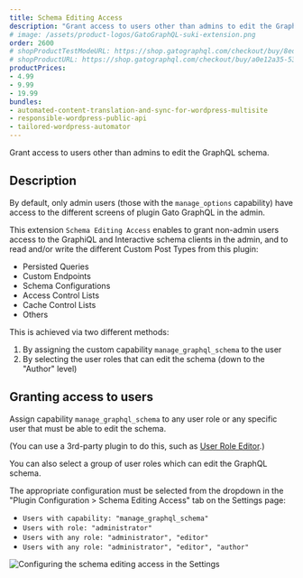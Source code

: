 ```yaml
---
title: Schema Editing Access
description: "Grant access to users other than admins to edit the GraphQL schema."
# image: /assets/product-logos/GatoGraphQL-suki-extension.png
order: 2600
# shopProductTestModeURL: https://shop.gatographql.com/checkout/buy/8edd16a5-ce4e-41bc-973e-940c5bccc2fd
# shopProductURL: https://shop.gatographql.com/checkout/buy/a0e12a35-53f9-47fe-be84-55ff91896805
productPrices:
- 4.99
- 9.99
- 19.99
bundles:
- automated-content-translation-and-sync-for-wordpress-multisite
- responsible-wordpress-public-api
- tailored-wordpress-automator
---
```


Grant access to users other than admins to edit the GraphQL schema.

## Description

By default, only admin users (those with the `manage_options` capability) have access to the different screens of plugin Gato GraphQL in the admin.

This extension `Schema Editing Access` enables to grant non-admin users access to the GraphiQL and Interactive schema clients in the admin, and to read and/or write the different Custom Post Types from this plugin:

- Persisted Queries
- Custom Endpoints
- Schema Configurations
- Access Control Lists
- Cache Control Lists
- Others

This is achieved via two different methods:

1. By assigning the custom capability `manage_graphql_schema` to the user
2. By selecting the user roles that can edit the schema (down to the "Author" level)

## Granting access to users

Assign capability `manage_graphql_schema` to any user role or any specific user that must be able to edit the schema.

(You can use a 3rd-party plugin to do this, such as <a href="https://wordpress.org/plugins/user-role-editor/" target="_blank">User Role Editor</a>.)

You can also select a group of user roles which can edit the GraphQL schema.

The appropriate configuration must be selected from the dropdown in the "Plugin Configuration > Schema Editing Access" tab on the Settings page:

- `Users with capability: "manage_graphql_schema"`
- `Users with role: "administrator"`
- `Users with any role: "administrator", "editor"`
- `Users with any role: "administrator", "editor", "author"`

<div class="img-width-1024" markdown=1>

![Configuring the schema editing access in the Settings](/assets/extensions/upstream-pro/settings-schema-editing-access.png "Configuring the schema editing access in the Settings")

</div>

<!-- ## Bundles including extension

- [“All in One Toolbox for WordPress” Bundle](../../bundles/all-in-one-toolbox-for-wordpress)
- [“Responsible WordPress Public API” Bundle](../../bundles/responsible-wordpress-public-api) -->
